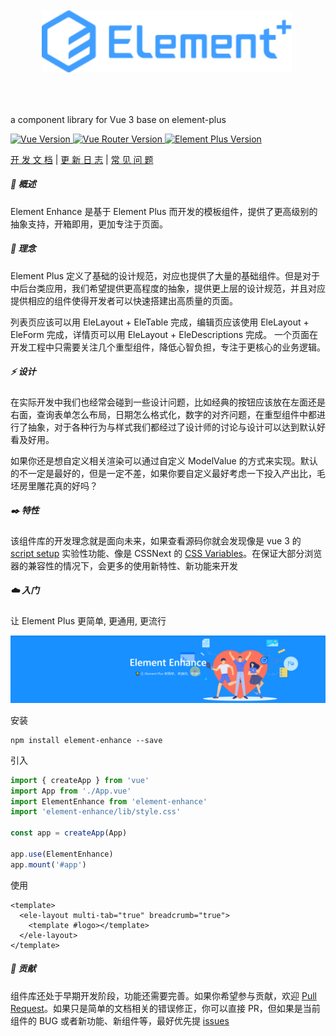 <img src="/docs/src/assets/logo.svg" width="400px" style="margin:50px" />

a component library for Vue 3 base on element-plus

<p>
  <a href="#">
    <img src="https://img.shields.io/badge/Vue-3.0.0+-green.svg" alt="Vue Version">
  </a>
  <a href="#">
    <img src="https://img.shields.io/badge/Vue Router-4.0.0+-green.svg" alt="Vue Router Version">
  </a>
  <a href="#">
    <img src="https://img.shields.io/badge/Element Plus-1.0.0+-green.svg" alt="Element Plus Version">
  </a>
</p>

[开 发 文 档](https://jmysy.github.io/element-enhance/zh-CN/components/layout) | [更 新 日 志](https://jmysy.github.io/element-enhance/zh-CN/guide/change) | [常 见 问 题](https://github.com/Jmysy/element-enhance/issues)

##### 📖 概述

Element Enhance 是基于 Element Plus 而开发的模板组件，提供了更高级别的抽象支持，开箱即用，更加专注于页面。

##### 📢 理念

Element Plus 定义了基础的设计规范，对应也提供了大量的基础组件。但是对于中后台类应用，我们希望提供更高程度的抽象，提供更上层的设计规范，并且对应提供相应的组件使得开发者可以快速搭建出高质量的页面。

列表页应该可以用 EleLayout + EleTable 完成，编辑页应该使用 EleLayout + EleForm 完成，详情页可以用 EleLayout + EleDescriptions 完成。 一个页面在开发工程中只需要关注几个重型组件，降低心智负担，专注于更核心的业务逻辑。

##### ⚡ 设计

在实际开发中我们也经常会碰到一些设计问题，比如经典的按钮应该放在左面还是右面，查询表单怎么布局，日期怎么格式化，数字的对齐问题，在重型组件中都进行了抽象，对于各种行为与样式我们都经过了设计师的讨论与设计可以达到默认好看及好用。

如果你还是想自定义相关渲染可以通过自定义 ModelValue 的方式来实现。默认的不一定是最好的，但是一定不差，如果你要自定义最好考虑一下投入产出比，毛坯房里雕花真的好吗？

##### ✒️ 特性

该组件库的开发理念就是面向未来，如果查看源码你就会发现像是 vue 3 的 [script setup](https://github.com/vuejs/rfcs/pull/227.) 实验性功能、像是 CSSNext 的 [CSS Variables](https://developer.mozilla.org/en-US/docs/Web/CSS/--*)。在保证大部分浏览器的兼容性的情况下，会更多的使用新特性、新功能来开发

##### ☁️ 入门

让 Element Plus 更简单, 更通用, 更流行

<img src="/docs/src/assets/banner.png"/>

安装

```
npm install element-enhance --save
```

引入

```js
import { createApp } from 'vue'
import App from './App.vue'
import ElementEnhance from 'element-enhance'
import 'element-enhance/lib/style.css'

const app = createApp(App)

app.use(ElementEnhance)
app.mount('#app')
```

使用

```vue
<template>
  <ele-layout multi-tab="true" breadcrumb="true">
    <template #logo></template>
  </ele-layout>
</template>
```

##### 🍚 贡献

组件库还处于早期开发阶段，功能还需要完善。如果你希望参与贡献，欢迎 [Pull Request](https://github.com/Jmysy/element-enhance/pulls)。如果只是简单的文档相关的错误修正，你可以直接 PR，但如果是当前组件的 BUG 或者新功能、新组件等，最好优先提 [issues](https://github.com/Jmysy/element-enhance/issues)
